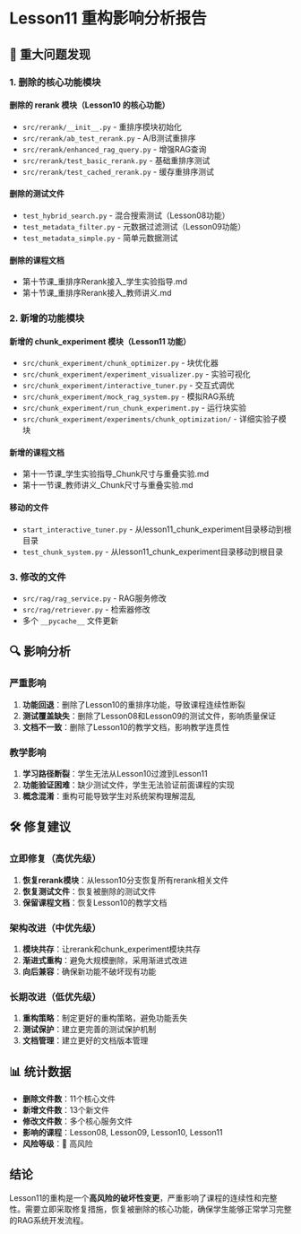 # Lesson11 重构影响分析报告

## 🚨 重大问题发现

### 1. 删除的核心功能模块

#### 删除的 rerank 模块（Lesson10 的核心功能）
- `src/rerank/__init__.py` - 重排序模块初始化
- `src/rerank/ab_test_rerank.py` - A/B测试重排序
- `src/rerank/enhanced_rag_query.py` - 增强RAG查询
- `src/rerank/test_basic_rerank.py` - 基础重排序测试
- `src/rerank/test_cached_rerank.py` - 缓存重排序测试

#### 删除的测试文件
- `test_hybrid_search.py` - 混合搜索测试（Lesson08功能）
- `test_metadata_filter.py` - 元数据过滤测试（Lesson09功能）
- `test_metadata_simple.py` - 简单元数据测试

#### 删除的课程文档
- 第十节课_重排序Rerank接入_学生实验指导.md
- 第十节课_重排序Rerank接入_教师讲义.md

### 2. 新增的功能模块

#### 新增的 chunk_experiment 模块（Lesson11 功能）
- `src/chunk_experiment/chunk_optimizer.py` - 块优化器
- `src/chunk_experiment/experiment_visualizer.py` - 实验可视化
- `src/chunk_experiment/interactive_tuner.py` - 交互式调优
- `src/chunk_experiment/mock_rag_system.py` - 模拟RAG系统
- `src/chunk_experiment/run_chunk_experiment.py` - 运行块实验
- `src/chunk_experiment/experiments/chunk_optimization/` - 详细实验子模块

#### 新增的课程文档
- 第十一节课_学生实验指导_Chunk尺寸与重叠实验.md
- 第十一节课_教师讲义_Chunk尺寸与重叠实验.md

#### 移动的文件
- `start_interactive_tuner.py` - 从lesson11_chunk_experiment目录移动到根目录
- `test_chunk_system.py` - 从lesson11_chunk_experiment目录移动到根目录

### 3. 修改的文件
- `src/rag/rag_service.py` - RAG服务修改
- `src/rag/retriever.py` - 检索器修改
- 多个 `__pycache__` 文件更新

## 🔍 影响分析

### 严重影响
1. **功能回退**：删除了Lesson10的重排序功能，导致课程连续性断裂
2. **测试覆盖缺失**：删除了Lesson08和Lesson09的测试文件，影响质量保证
3. **文档不一致**：删除了Lesson10的教学文档，影响教学连贯性

### 教学影响
1. **学习路径断裂**：学生无法从Lesson10过渡到Lesson11
2. **功能验证困难**：缺少测试文件，学生无法验证前面课程的实现
3. **概念混淆**：重构可能导致学生对系统架构理解混乱

## 🛠️ 修复建议

### 立即修复（高优先级）
1. **恢复rerank模块**：从lesson10分支恢复所有rerank相关文件
2. **恢复测试文件**：恢复被删除的测试文件
3. **保留课程文档**：恢复Lesson10的教学文档

### 架构改进（中优先级）
1. **模块共存**：让rerank和chunk_experiment模块共存
2. **渐进式重构**：避免大规模删除，采用渐进式改进
3. **向后兼容**：确保新功能不破坏现有功能

### 长期改进（低优先级）
1. **重构策略**：制定更好的重构策略，避免功能丢失
2. **测试保护**：建立更完善的测试保护机制
3. **文档管理**：建立更好的文档版本管理

## 📊 统计数据

- **删除文件数**：11个核心文件
- **新增文件数**：13个新文件
- **修改文件数**：多个核心服务文件
- **影响的课程**：Lesson08, Lesson09, Lesson10, Lesson11
- **风险等级**：🔴 高风险

## 结论

Lesson11的重构是一个**高风险的破坏性变更**，严重影响了课程的连续性和完整性。需要立即采取修复措施，恢复被删除的核心功能，确保学生能够正常学习完整的RAG系统开发流程。